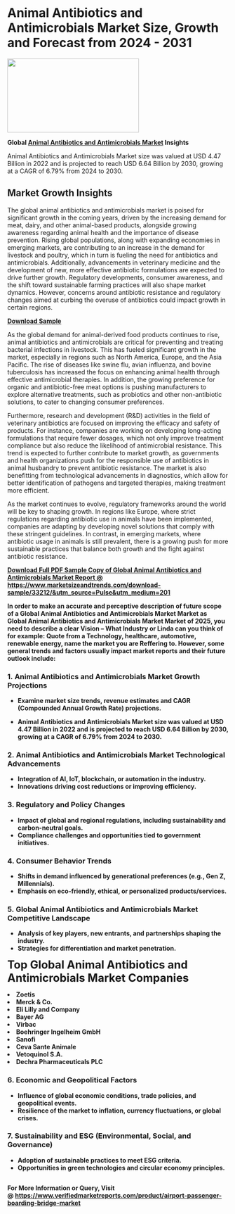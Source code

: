 <H1>Animal Antibiotics and Antimicrobials Market Size, Growth and Forecast from 2024 - 2031</H1><img class="aligncenter size-medium wp-image-584254" src="https://thirdeyenews.in/wp-content/uploads/2024/09/Global-Market-Research-300x168.jpeg" alt="" width="300" height="168" /><p><strong>Global&nbsp;<a href="https://www.marketsizeandtrends.com/download-sample/33212/&amp;utm_source=Pulse&amp;utm_medium=201">Animal Antibiotics and Antimicrobials Market</a> Insights</strong></p><p>Animal Antibiotics and Antimicrobials Market size was valued at USD 4.47 Billion in 2022 and is projected to reach USD 6.64 Billion by 2030, growing at a CAGR of 6.79% from 2024 to 2030.</p><p><h2>Market Growth Insights</h2> <p>The global animal antibiotics and antimicrobials market is poised for significant growth in the coming years, driven by the increasing demand for meat, dairy, and other animal-based products, alongside growing awareness regarding animal health and the importance of disease prevention. Rising global populations, along with expanding economies in emerging markets, are contributing to an increase in the demand for livestock and poultry, which in turn is fueling the need for antibiotics and antimicrobials. Additionally, advancements in veterinary medicine and the development of new, more effective antibiotic formulations are expected to drive further growth. Regulatory developments, consumer awareness, and the shift toward sustainable farming practices will also shape market dynamics. However, concerns around antibiotic resistance and regulatory changes aimed at curbing the overuse of antibiotics could impact growth in certain regions.</p> <p><strong><a href="#">Download Sample</a></strong></p> <p>As the global demand for animal-derived food products continues to rise, animal antibiotics and antimicrobials are critical for preventing and treating bacterial infections in livestock. This has fueled significant growth in the market, especially in regions such as North America, Europe, and the Asia Pacific. The rise of diseases like swine flu, avian influenza, and bovine tuberculosis has increased the focus on enhancing animal health through effective antimicrobial therapies. In addition, the growing preference for organic and antibiotic-free meat options is pushing manufacturers to explore alternative treatments, such as probiotics and other non-antibiotic solutions, to cater to changing consumer preferences.</p> <p>Furthermore, research and development (R&D) activities in the field of veterinary antibiotics are focused on improving the efficacy and safety of products. For instance, companies are working on developing long-acting formulations that require fewer dosages, which not only improve treatment compliance but also reduce the likelihood of antimicrobial resistance. This trend is expected to further contribute to market growth, as governments and health organizations push for the responsible use of antibiotics in animal husbandry to prevent antibiotic resistance. The market is also benefitting from technological advancements in diagnostics, which allow for better identification of pathogens and targeted therapies, making treatment more efficient.</p> <p>As the market continues to evolve, regulatory frameworks around the world will be key to shaping growth. In regions like Europe, where strict regulations regarding antibiotic use in animals have been implemented, companies are adapting by developing novel solutions that comply with these stringent guidelines. In contrast, in emerging markets, where antibiotic usage in animals is still prevalent, there is a growing push for more sustainable practices that balance both growth and the fight against antibiotic resistance.</p> <p><strong><a href="#"></p><p><span class=""><strong>Download Full PDF Sample Copy of Global Animal Antibiotics and Antimicrobials Market Report</strong> @ <a href="https://www.marketsizeandtrends.com/download-sample/33212/&amp;utm_source=Pulse&amp;utm_medium=201" target="_blank">https://www.marketsizeandtrends.com/download-sample/33212/&amp;utm_source=Pulse&amp;utm_medium=201</a></span></p><p>In order to make an accurate and perceptive description of future scope of a Global&nbsp;Animal Antibiotics and Antimicrobials Market Market as Global&nbsp;Animal Antibiotics and Antimicrobials Market Market of 2025, you need to describe a clear Vision &ndash; What Industry or Linda can you think of for example: Quote from a Technology, healthcare, automotive, renewable energy, name the market you are Reffering to. However, some general trends and factors usually impact market reports and their future outlook include:</p><h3>1.&nbsp;<strong>Animal Antibiotics and Antimicrobials Market Growth Projections</strong></h3><ul><li>Examine market size trends, revenue estimates and CAGR (Compounded Annual Growth Rate) projections.</li><li><p>Animal Antibiotics and Antimicrobials Market size was valued at USD 4.47 Billion in 2022 and is projected to reach USD 6.64 Billion by 2030, growing at a CAGR of 6.79% from 2024 to 2030.</p></li></ul><h3>2.&nbsp;<strong>Animal Antibiotics and Antimicrobials Market Technological Advancements</strong></h3><ul><li>Integration of AI, IoT, blockchain, or automation in the industry.</li><li>Innovations driving cost reductions or improving efficiency.</li></ul><h3>3.&nbsp;<strong>Regulatory and Policy Changes</strong></h3><ul><li>Impact of global and regional regulations, including sustainability and carbon-neutral goals.</li><li>Compliance challenges and opportunities tied to government initiatives.</li></ul><h3>4.&nbsp;<strong>Consumer Behavior Trends</strong></h3><ul><li>Shifts in demand influenced by generational preferences (e.g., Gen Z, Millennials).</li><li>Emphasis on eco-friendly, ethical, or personalized products/services.</li></ul><h3>5.&nbsp;<strong>Global Animal Antibiotics and Antimicrobials Market Competitive Landscape</strong></h3><ul><li>Analysis of key players, new entrants, and partnerships shaping the industry.</li><li>Strategies for differentiation and market penetration.</li></ul><p data-pm-slice="1 1 []"><span style="color: inherit; font-family: inherit; font-size: 25px;">Top Global Animal Antibiotics and Antimicrobials Market Companies</span></p><div class="" data-test-id=""><p><li>Zoetis</li><li> Merck & Co.</li><li> Eli Lilly and Company</li><li> Bayer AG</li><li> Virbac</li><li> Boehringer Ingelheim GmbH</li><li> Sanofi</li><li> Ceva Sante Animale</li><li> Vetoquinol S.A.</li><li> Dechra Pharmaceuticals PLC</li></p></div><h3>6.&nbsp;<strong>Economic and Geopolitical Factors</strong></h3><ul><li>Influence of global economic conditions, trade policies, and geopolitical events.</li><li>Resilience of the market to inflation, currency fluctuations, or global crises.</li></ul><h3>7.&nbsp;<strong>Sustainability and ESG (Environmental, Social, and Governance)</strong></h3><ul><li>Adoption of sustainable practices to meet ESG criteria.</li><li>Opportunities in green technologies and circular economy principles.</li></ul><h2><strong style="font-size: 14px;">For More Information or Query, Visit @&nbsp;</strong><a style="background-color: #ffffff; font-size: 14px;" href="https://www.marketsizeandtrends.com/report/animal-antibiotics-and-antimicrobials-market/" target="_blank">https://www.verifiedmarketreports.com/product/airport-passenger-boarding-bridge-market</a></h2>
